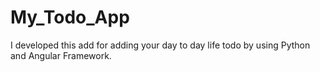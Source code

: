 # My_Todo_App
I developed this add for adding your day to day life todo by using Python and Angular Framework.
